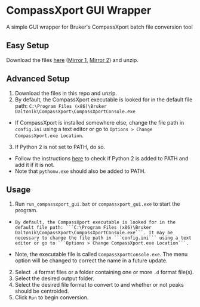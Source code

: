 # CompassXport GUI Wrapper

A simple GUI wrapper for Bruker's CompassXport batch file conversion tool

## Easy Setup
Download the files [here](https://github.com/gtluu/compassxport_gui/releases) ([Mirror 1](https://github.com/gtluu/compassxport_gui/raw/master/exe/compassxport_gui.zip), [Mirror 2](https://mega.nz/file/Cs5CnaCD#NXSk4vjT1ZXoCQRLTP3F_61NxJqTc56-X3es9HIlKg0)) and unzip.

## Advanced Setup
1. Download the files in this repo and unzip.
2. By default, the CompassXport executable is looked for in the default file path: ```C:\Program Files (x86)\Bruker Daltonik\CompassXport\CompassXportConsole.exe```
  - If CompassXport is installed somewhere else, change the file path in ```config.ini``` using a text editor or go to ```Options > Change CompassXport.exe Location```.
3. If Python 2 is not set to PATH, do so.
  - Follow the instructions [here](https://gtluu.github.io/blanka/documentation/installation/index.html) to check if Python 2 is added to PATH and add it if it is not.
  - Note that ```pythonw.exe``` should also be added to PATH.

## Usage
1. Run ```run_compassxport_gui.bat``` or ```compassxport_gui.exe``` to start the program.
  -     By default, the CompassXport executable is looked for in the default file path: ```C:\Program Files (x86)\Bruker Daltonik\CompassXport\CompassXportConsole.exe```. It may be necessary to change the file path in ```config.ini``` using a text editor or go to ```Options > Change CompassXport.exe Location```.
  - Note, the executable file is called ```CompassXportConsole.exe```. The menu option will be changed to correct the name in a future update.

2. Select ```.d``` format files or a folder containing one or more ```.d``` format file(s).
3. Select the desired output folder.
4. Select the desired file format to convert to and whether or not peaks should be centroided.
5. Click ```Run``` to begin conversion.
